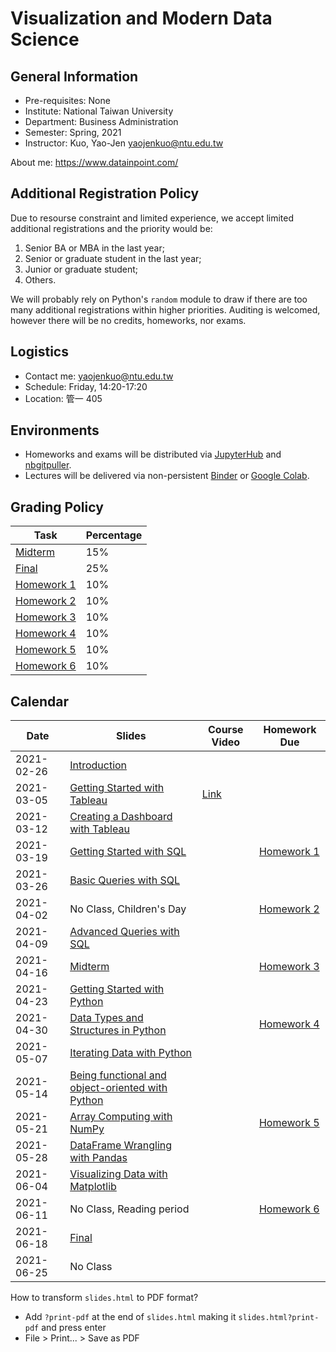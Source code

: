 # Visualization and Modern Data Science

## General Information

- Pre-requisites: None
- Institute: National Taiwan University
- Department: Business Administration
- Semester: Spring, 2021
- Instructor: Kuo, Yao-Jen <yaojenkuo@ntu.edu.tw>

About me: <https://www.datainpoint.com/>

## Additional Registration Policy

Due to resourse constraint and limited experience, we accept limited additional registrations and the priority would be:

1. Senior BA or MBA in the last year;
2. Senior or graduate student in the last year;
3. Junior or graduate student;
4. Others.

We will probably rely on Python's `random` module to draw if there are too many additional registrations within higher priorities. Auditing is welcomed, however there will be no credits, homeworks, nor exams.

## Logistics

- Contact me: <yaojenkuo@ntu.edu.tw>
- Schedule: Friday, 14:20-17:20
- Location: 管一 405

## Environments

- Homeworks and exams will be distributed via [JupyterHub](https://jupyter.org/hub) and [nbgitpuller](https://github.com/jupyterhub/nbgitpuller).
- Lectures will be delivered via non-persistent [Binder](https://mybinder.org/) or [Google Colab](https://colab.research.google.com/).

## Grading Policy

|Task|Percentage|
|----|----------|
|[Midterm]()|15%|
|[Final]()|25%|
|[Homework 1]()|10%|
|[Homework 2]()|10%|
|[Homework 3]()|10%|
|[Homework 4]()|10%|
|[Homework 5]()|10%|
|[Homework 6]()|10%|

## Calendar

|Date|Slides|Course Video|Homework Due|
|----|------|------------|------------|
|2021-02-26|[Introduction](slides/00-introduction.slides.html)||
|2021-03-05|[Getting Started with Tableau](slides/01-getting-started-with-tableau.slides.html)|[Link](https://youtu.be/G6zy3NvjaiA)||
|2021-03-12|[Creating a Dashboard with Tableau]()||
|2021-03-19|[Getting Started with SQL]()||[Homework 1]()|
|2021-03-26|[Basic Queries with SQL]()||
|2021-04-02|No Class, Children's Day||[Homework 2]()|
|2021-04-09|[Advanced Queries with SQL]()||
|2021-04-16|[Midterm]()||[Homework 3]()|
|2021-04-23|[Getting Started with Python]()||
|2021-04-30|[Data Types and Structures in Python]()||[Homework 4]()|
|2021-05-07|[Iterating Data with Python]()||
|2021-05-14|[Being functional and object-oriented with Python]()||
|2021-05-21|[Array Computing with NumPy]()||[Homework 5]()|
|2021-05-28|[DataFrame Wrangling with Pandas]()||
|2021-06-04|[Visualizing Data with Matplotlib]()||
|2021-06-11|No Class, Reading period||[Homework 6]()|
|2021-06-18|[Final]()||
|2021-06-25|No Class||

How to transform `slides.html` to PDF format?
- Add `?print-pdf` at the end of `slides.html` making it `slides.html?print-pdf` and press enter
- File > Print... > Save as PDF